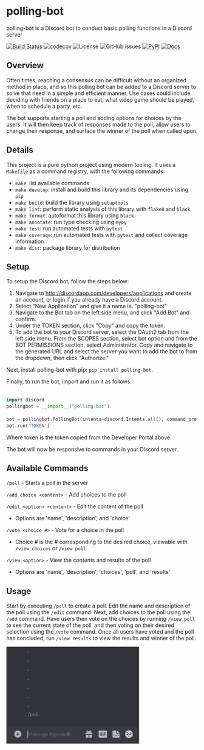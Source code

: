 # polling-bot

polling-bot is a Discord bot to conduct basic polling functions in a Discord server

[![Build Status](https://github.com/grnarayanan/polling-bot/workflows/Build%20Status/badge.svg?branch=main)](https://github.com/grnarayanan/polling-bot/actions?query=workflow%3A%22Build+Status%22)
[![codecov](https://codecov.io/gh/grnarayanan/polling-bot/branch/main/graph/badge.svg)](https://codecov.io/gh/grnarayanan/polling-bot)
![License](https://img.shields.io/github/license/grnarayanan/polling-bot.svg) ![GitHub issues](https://img.shields.io/github/issues/grnarayanan/polling-bot)
[![PyPI](https://img.shields.io/pypi/v/polling-bot)](https://pypi.org/project/polling-bot/)
[![Docs](https://img.shields.io/badge/docs-docs-green)](https://grnarayanan.github.io/polling-bot/)

## Overview

Often times, reaching a consensus can be difficult without an organized method in place, and so this polling bot can be added to a Discord
server to solve that need in a simple and efficient manner. Use cases could include deciding with friends on a place to eat, what video game 
should be played, when to schedule a party, etc. 

The bot supports starting a poll and adding options for choices by the users. It will then keep track of responses made to the poll,
allow users to change their response, and surface the winner of the poll when called upon. 

## Details

This project is a pure python project using modern tooling. It uses a `Makefile` as a command registry, with the following commands:
- `make`: list available commands
- `make develop`: install and build this library and its dependencies using `pip`
- `make build`: build the library using `setuptools`
- `make lint`: perform static analysis of this library with `flake8` and `black`
- `make format`: autoformat this library using `black`
- `make annotate`: run type checking using `mypy`
- `make test`: run automated tests with `pytest`
- `make coverage`: run automated tests with `pytest` and collect coverage information
- `make dist`: package library for distribution

## Setup

To setup the Discord bot, follow the steps below:
1. Navigate to http://discordapp.com/developers/applications and create an account, or login if you already have a Discord account. 
2. Select "New Application" and give it a name ie. "polling-bot"
3. Navigate to the Bot tab on the left side menu, and click "Add Bot" and confirm. 
4. Under the TOKEN section, click "Copy" and copy the token.
5. To add the bot to your Discord server, select the OAuth2 tab from the left side menu. From the SCOPES section, select bot option and from the BOT PERMISSIONS section, select Administrator. Copy and navigate to the generated URL and select the server you want to add the bot to from the dropdown, then click "Authorize."

Next, install polling-bot with pip: `pip install polling-bot`.

Finally, to run the bot, import and run it as follows:

```python

import discord
pollingbot = __import__("polling-bot")
   
bot = pollingbot.PollingBot(intents=discord.Intents.all(), command_prefix="/")
bot.run('TOKEN')
```

Where token is the token copied from the Developer Portal above.

The bot will now be responsive to commands in your Discord server. 

## Available Commands

`/poll` - Starts a poll in the server

`/add choice <content>` - Add choices to the poll

`/edit <option> <content>` - Edit the content of the poll

- Options are 'name', 'description', and 'choice'

`/vote <choice #>` - Vote for a choice in the poll

- Choice # is the # corresponding to the desired choice, viewable with `/view choices` or `/view poll`

`/view <option>` - View the contents and results of the poll

- Options are 'name', 'description', 'choices', 'poll', and 'results'

## Usage

Start by executing `/poll` to create a poll. Edit the name and description of the poll using the `/edit` command. Next, add choices to the poll using the `/add` command. Have users then vote on the choices by running `/view poll` to see the current state of the poll, and then voting on their desired selection using the `/vote` command. Once all users have voted and the poll has concluded, run `/view results` to view the results and winner of the poll.

<img src="https://github.com/grnarayanan/polling-bot/blob/main/docs/source/demos/short-version.gif" width="350" title="Quick demo using polling-bot in a Discord server" alt="Quick demo using polling-bot in a Discord server">
